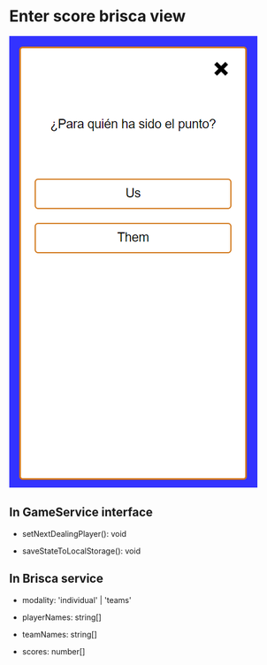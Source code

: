 # Enter score brisca view

![enter score brisca](./images/enter_score_brisca.png)

## In GameService interface

- setNextDealingPlayer(): void

- saveStateToLocalStorage(): void

## In Brisca service

- modality: 'individual' | 'teams'

- playerNames: string[]

- teamNames: string[]

- scores: number[]
